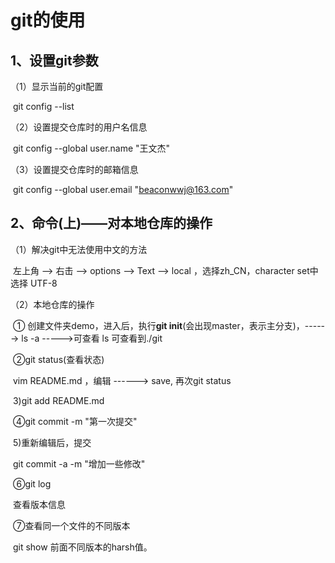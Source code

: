 # git的使用  

## 1、设置git参数  

（1）显示当前的git配置

​		git config --list  

（2）设置提交仓库时的用户名信息

​		git config --global user.name "王文杰"

（3）设置提交仓库时的邮箱信息

​		git config --global user.email "beaconwwj@163.com"



## 2、命令(上)——对本地仓库的操作  

（1）解决git中无法使用中文的方法

​		左上角 --> 右击 --> options --> Text --> local ，选择zh_CN，character set中选择 UTF-8

（2）本地仓库的操作

​	① 创建文件夹demo，进入后，执行**git init**(会出现master，表示主分支)，------> ls -a  ----->可查看 ls 可查看到./git

​	②git status(查看状态)

​		vim README.md ，编辑 ------>  save,  再次git status

​	3)git add README.md 

​	④git commit -m "第一次提交"

​	5)重新编辑后，提交

​		git commit -a -m "增加一些修改"

​	⑥git log

​		查看版本信息

​	⑦查看同一个文件的不同版本

​		git show  前面不同版本的harsh值。